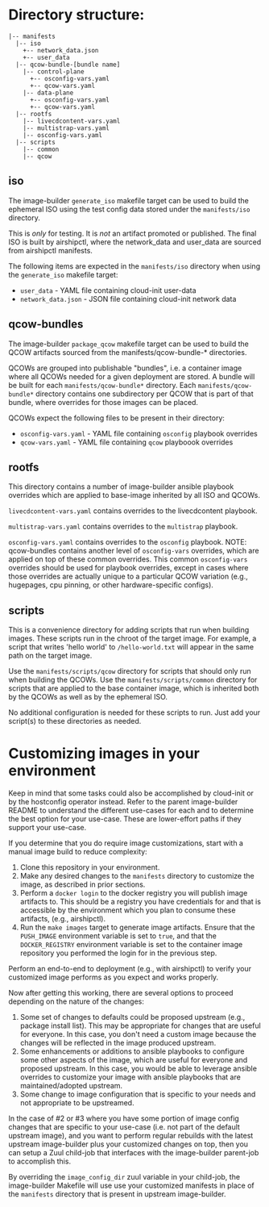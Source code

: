# Directory structure:

```
|-- manifests
  |-- iso
    +-- network_data.json
    +-- user_data
  |-- qcow-bundle-[bundle name]
    |-- control-plane
      +-- osconfig-vars.yaml
      +-- qcow-vars.yaml
    |-- data-plane
      +-- osconfig-vars.yaml
      +-- qcow-vars.yaml
  |-- rootfs
    |-- livecdcontent-vars.yaml
    |-- multistrap-vars.yaml
    |-- osconfig-vars.yaml
  |-- scripts
    |-- common
    |-- qcow
```

## iso

The image-builder `generate_iso` makefile target can be used to build the
ephemeral ISO using the test config data stored under the `manifests/iso`
directory.

This is *only* for testing. It is *not* an artifact promoted or published. The
final ISO is built by airshipctl, where the network\_data and user\_data are
sourced from airshipctl manifests.

The following items are expected in the `manifests/iso` directory when using
the `generate_iso` makefile target:
- `user_data` - YAML file containing cloud-init user-data
- `network_data.json` - JSON file containing cloud-init network data

## qcow-bundles

The image-builder `package_qcow` makefile target can be used to build the QCOW
artifacts sourced from the manifests/qcow-bundle-\* directories.

QCOWs are grouped into publishable "bundles", i.e. a container image where all
QCOWs needed for a given deployment are stored. A bundle will be built for each
`manifests/qcow-bundle*` directory. Each `manifests/qcow-bundle*` directory contains
one subdirectory per QCOW that is part of that bundle, where overrides for
those images can be placed.

QCOWs expect the following files to be present in their directory:
- `osconfig-vars.yaml` - YAML file containing `osconfig` playbook overrides
- `qcow-vars.yaml` - YAML file containing `qcow` playboook overrides

## rootfs

This directory contains a number of image-builder ansible playbook overrides
which are applied to base-image inherited by all ISO and QCOWs.

`livecdcontent-vars.yaml` contains overrides to the livecdcontent playbook.

`multistrap-vars.yaml` contains overrides to the `multistrap` playbook.

`osconfig-vars.yaml` contains overrides to the `osconfig` playbook.
NOTE: qcow-bundles contains another level of `osconfig-vars` overrides, which
are applied on top of these common overrides. This common `osconfig-vars`
overrides should be used for playbook overrides, except in cases where those
overrides are actually unique to a particular QCOW variation (e.g., hugepages,
cpu pinning, or other hardware-specific configs).

## scripts

This is a convenience directory for adding scripts that run when building images.
These scripts run in the chroot of the target image. For example, a script that
writes 'hello world' to `/hello-world.txt` will appear in the same path on the
target image.

Use the `manifests/scripts/qcow` directory for scripts that should only run
when building the QCOWs. Use the `manifests/scripts/common` directory for
scripts that are applied to the base container image, which is inherited both by
the QCOWs as well as by the ephemeral ISO.

No additional configuration is needed for these scripts to run. Just add your
script(s) to these directories as needed.

# Customizing images in your environment

Keep in mind that some tasks could also be accomplished by cloud-init or by
the hostconfig operator instead. Refer to the parent image-builder README to
understand the different use-cases for each and to determine the best option
for your use-case. These are lower-effort paths if they support your use-case.

If you determine that you do require image customizations, start with a manual
image build to reduce complexity:

1. Clone this repository in your environment.
1. Make any desired changes to the `manifests` directory to customize the
   image, as described in prior sections.
1. Perform a `docker login` to the docker registry you will publish image
   artifacts to. This should be a registry you have credentials for and that
   is accessible by the environment which you plan to consume these artifacts,
   (e.g., airshipctl).
1. Run the `make images` target to generate image artifacts. Ensure that the
   `PUSH_IMAGE` environment variable is set to `true`, and that the
   `DOCKER_REGISTRY` environment variable is set to the container image
   repository you performed the login for in the previous step.

Perform an end-to-end to deployment (e.g., with airshipctl) to verify your
customized image performs as you expect and works properly.

Now after getting this working, there are several options to proceed depending
on the nature of the changes:
1. Some set of changes to defaults could be proposed upstream (e.g., package
   install list). This may be appropriate for changes that are useful for
   everyone. In this case, you don't need a custom image because the changes
   will be reflected in the image produced upstream.
1. Some enhancements or additions to ansible playbooks to configure some other
   aspects of the image, which are useful for everyone and proposed upstream.
   In this case, you would be able to leverage ansible overrides to customize
   your image with ansible playbooks that are maintained/adopted upstream.
1. Some change to image configuration that is specific to your needs and not
   appropriate to be upstreamed.

In the case of #2 or #3 where you have some portion of image config changes that
are specific to your use-case (i.e. not part of the default upstream image),
and you want to perform regular rebuilds with the latest upstream image-builder
plus your customized changes on top, then you can setup a Zuul child-job that
interfaces with the image-builder parent-job to accomplish this.

By overriding the `image_config_dir` zuul variable in your child-job, the
image-builder Makefile will use use your customized manifests in place of the
`manifests` directory that is present in upstream image-builder.
